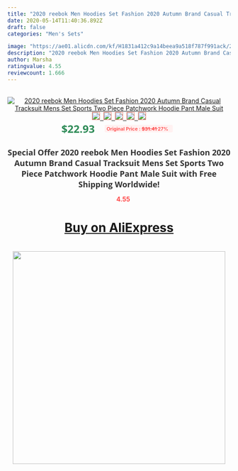 ```yaml
---
title: "2020 reebok Men Hoodies Set Fashion 2020 Autumn Brand Casual Tracksuit Mens Set Sports Two Piece Patchwork Hoodie Pant Male Suit"
date: 2020-05-14T11:40:36.892Z
draft: false
categories: "Men's Sets"

image: "https://ae01.alicdn.com/kf/H1831a412c9a14beea9a518f787f991ack/2020-reebok-Men-Hoodies-Set-Fashion-2020-Autumn-Brand-Casual-Tracksuit-Mens-Set-Sports-Two-Piece.jpg"
description: "2020 reebok Men Hoodies Set Fashion 2020 Autumn Brand Casual Tracksuit Mens Set Sports Two Piece Patchwork Hoodie Pant Male Suit"
author: Marsha
ratingvalue: 4.55
reviewcount: 1.666
---
```

<br>
<div style="text-align: center;">
<a href="https://s.click.aliexpress.com/e/_AaI8DX" target="_blank" rel="nofollow noopener noreferrer"><img alt="2020 reebok Men Hoodies Set Fashion 2020 Autumn Brand Casual Tracksuit Mens Set Sports Two Piece Patchwork Hoodie Pant Male Suit" class="magnifier-image" src="https://ae01.alicdn.com/kf/H1831a412c9a14beea9a518f787f991ack/2020-reebok-Men-Hoodies-Set-Fashion-2020-Autumn-Brand-Casual-Tracksuit-Mens-Set-Sports-Two-Piece.jpg_640x640.jpg">
<br>
<img style="border:1px solid salmon" src="https://ae01.alicdn.com/kf/H1831a412c9a14beea9a518f787f991ack/2020-reebok-Men-Hoodies-Set-Fashion-2020-Autumn-Brand-Casual-Tracksuit-Mens-Set-Sports-Two-Piece.jpg_120x120.jpg">&nbsp;&nbsp;<img style="border:1px solid salmon" src="https://ae01.alicdn.com/kf/H0cb562da214841c4a26fb7ea68c38efao/2020-reebok-Men-Hoodies-Set-Fashion-2020-Autumn-Brand-Casual-Tracksuit-Mens-Set-Sports-Two-Piece.jpg_120x120.jpg">&nbsp;&nbsp;<img style="border:1px solid salmon" src="https://ae01.alicdn.com/kf/H8196397cee5e488290088003da8da4b25/2020-reebok-Men-Hoodies-Set-Fashion-2020-Autumn-Brand-Casual-Tracksuit-Mens-Set-Sports-Two-Piece.jpg_120x120.jpg">&nbsp;&nbsp;<img style="border:1px solid salmon" src="https://ae01.alicdn.com/kf/H9c8518e2825e463c990ee5f4effba0cdU/2020-reebok-Men-Hoodies-Set-Fashion-2020-Autumn-Brand-Casual-Tracksuit-Mens-Set-Sports-Two-Piece.jpg_120x120.jpg">&nbsp;&nbsp;<img style="border:1px solid salmon" src="https://ae01.alicdn.com/kf/H3e2fb6293a474b6882d445faec982530N/2020-reebok-Men-Hoodies-Set-Fashion-2020-Autumn-Brand-Casual-Tracksuit-Mens-Set-Sports-Two-Piece.jpg_120x120.jpg"></a></div><br0>
<div style="text-align: center;"><span style="background-color: white; border: 0px; box-sizing: border-box; color: seagreen; display: inline-block; font-family: &quot;open sans&quot; , &quot;arial&quot; , &quot;helvetica&quot; , sans-serif , &quot;heiti&quot;; font-size: 24px; font-stretch: inherit; font-weight: 700; line-height: inherit; margin: 0px 10px 0px 0px; padding: 0px; vertical-align: middle;">$22.93 </span>
<span style="background: rgb(255 , 241 , 241); border-radius: 3px; border: 0px; box-sizing: border-box; color: #ff4747; display: inline-block; font-family: inherit; font-size: 12px; font-stretch: inherit; font-style: inherit; font-variant: inherit; font-weight: 600; line-height: inherit; margin: 0px; padding: 2px 5px; transform: scale(0.9); vertical-align: middle;">Original Price : <b style="text-decoration: line-through;">$31.41 </b> 27%&nbsp;&nbsp;</span></div>
<h1 style="color: #333333; display: inline-block; font-family: &quot;open sans&quot; , &quot;arial&quot; , &quot;helvetica&quot; , sans-serif , &quot;heiti&quot;; font-size: 18px; font-stretch: inherit; font-weight: 700; text-align: center;">Special Offer 2020 reebok Men Hoodies Set Fashion 2020 Autumn Brand Casual Tracksuit Mens Set Sports Two Piece Patchwork Hoodie Pant Male Suit with Free Shipping Worldwide!</h1>
<div style="color: #ff4747; text-align: center;">
<img src="https://4.bp.blogspot.com/-M0ZcTcb-5uY/XleCXlxnR4I/AAAAAAAAAEc/OrjgMkXV1oMQFaCRZj5HQwOCBcu3w1FegCPcBGAYYCw/s1600/star.png" style="height: 15px;">&nbsp;<b>4.55</b></div>
<div class="button_cont" align="center"><a class="buynow_a" href="https://s.click.aliexpress.com/e/_AaI8DX" target="_blank" rel="nofollow noopener noreferrer"><H1>Buy on AliExpress</H1></a></div><br>
<div class="separator" style="clear: both; text-align: center;">
<img src="https://lh3.googleusercontent.com/-pTy5HemUv9M/XlePHvY0dAI/AAAAAAAAAE4/0nX5iRUoIWY8eMW9Dpxeirr157OZliDIgCLcBGAsYHQ/s1600/badge.gif" width="480">
</div>
